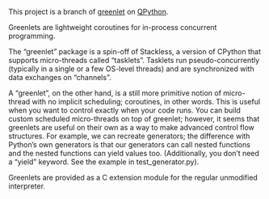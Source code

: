 This project is a branch of <a href="greenlet" target="_blank" rel="noopener" href="https://pypi.org/project/greenlet/">greenlet</a> on <a href="https://www.qpython.org">QPython</a>.

Greenlets are lightweight coroutines for in-process concurrent programming.

The “greenlet” package is a spin-off of Stackless, a version of CPython that supports micro-threads called “tasklets”. Tasklets run pseudo-concurrently (typically in a single or a few OS-level threads) and are synchronized with data exchanges on “channels”.

A “greenlet”, on the other hand, is a still more primitive notion of micro-thread with no implicit scheduling; coroutines, in other words. This is useful when you want to control exactly when your code runs. You can build custom scheduled micro-threads on top of greenlet; however, it seems that greenlets are useful on their own as a way to make advanced control flow structures. For example, we can recreate generators; the difference with Python’s own generators is that our generators can call nested functions and the nested functions can yield values too. (Additionally, you don’t need a “yield” keyword. See the example in test_generator.py).

Greenlets are provided as a C extension module for the regular unmodified interpreter.